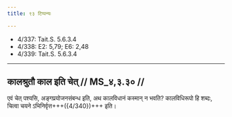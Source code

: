 ```yaml
---
title: ९३ टिप्पन्यः

---
```

- 4/337: Tait.S. 5.6.3.4
- 4/338: E2: 5,79; E6: 2,48
- 4/339: Tait.S. 5.6.3.4

____________________________________________


## कालश्रुतौ काल इति चेत् // MS_४,३.३० //

एवं चेत् पश्यसि, अङ्गप्रयोजनसंबन्ध इति, अथ कालविधानं कस्मान् न भवति? कालविधिरूपो हि शब्दः, चित्वा चयने ऽभिनिर्वृत्त+++({4/340})+++ इति।
